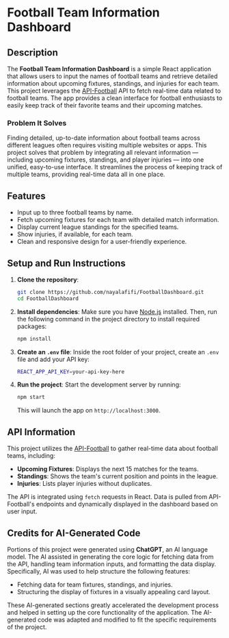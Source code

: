 
# Football Team Information Dashboard

## Description

The **Football Team Information Dashboard** is a simple React application that allows users to input the names of football teams and retrieve detailed information about upcoming fixtures, standings, and injuries for each team. This project leverages the [API-Football](https://rapidapi.com/api-sports/api/api-football) API to fetch real-time data related to football teams. The app provides a clean interface for football enthusiasts to easily keep track of their favorite teams and their upcoming matches.

### Problem It Solves

Finding detailed, up-to-date information about football teams across different leagues often requires visiting multiple websites or apps. This project solves that problem by integrating all relevant information — including upcoming fixtures, standings, and player injuries — into one unified, easy-to-use interface. It streamlines the process of keeping track of multiple teams, providing real-time data all in one place.

## Features

- Input up to three football teams by name.
- Fetch upcoming fixtures for each team with detailed match information.
- Display current league standings for the specified teams.
- Show injuries, if available, for each team.
- Clean and responsive design for a user-friendly experience.

## Setup and Run Instructions

1. **Clone the repository**:
   ```bash
   git clone https://github.com/nayalafifi/FootballDashboard.git
   cd FootballDashboard
   ```

2. **Install dependencies**:
   Make sure you have [Node.js](https://nodejs.org/) installed. Then, run the following command in the project directory to install required packages:
   ```bash
   npm install
   ```

3. **Create an `.env` file**:
   Inside the root folder of your project, create an `.env` file and add your API key:
   ```bash
   REACT_APP_API_KEY=your-api-key-here
   ```

4. **Run the project**:
   Start the development server by running:
   ```bash
   npm start
   ```

   This will launch the app on `http://localhost:3000`.

## API Information

This project utilizes the [API-Football](https://rapidapi.com/api-sports/api/api-football) to gather real-time data about football teams, including:

- **Upcoming Fixtures**: Displays the next 15 matches for the teams.
- **Standings**: Shows the team's current position and points in the league.
- **Injuries**: Lists player injuries without duplicates.

The API is integrated using `fetch` requests in React. Data is pulled from API-Football's endpoints and dynamically displayed in the dashboard based on user input.

## Credits for AI-Generated Code

Portions of this project were generated using **ChatGPT**, an AI language model. The AI assisted in generating the core logic for fetching data from the API, handling team information inputs, and formatting the data display. Specifically, AI was used to help structure the following features:
- Fetching data for team fixtures, standings, and injuries.
- Structuring the display of fixtures in a visually appealing card layout.

These AI-generated sections greatly accelerated the development process and helped in setting up the core functionality of the application. The AI-generated code was adapted and modified to fit the specific requirements of the project.

